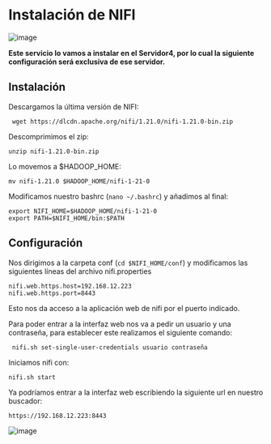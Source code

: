 # Instalación de NIFI

![image](https://github.com/Franmc027/Hadoop-Cluster/assets/123466051/a0c6182b-915f-44fb-a42d-c9d0a3f90731)

**Este servicio lo vamos a instalar en el Servidor4, por lo cual la siguiente configuración será exclusiva de ese servidor.**

## Instalación

Descargamos la última versión de NIFI:

``` wget https://dlcdn.apache.org/nifi/1.21.0/nifi-1.21.0-bin.zip```

Descomprimimos el zip:

```unzip nifi-1.21.0-bin.zip```

Lo movemos a $HADOOP_HOME:

```mv nifi-1.21.0 $HADOOP_HOME/nifi-1-21-0```

Modificamos  nuestro  bashrc (```nano ~/.bashrc```) y añadimos al final:

```
export NIFI_HOME=$HADOOP_HOME/nifi-1-21-0
export PATH=$NIFI_HOME/bin:$PATH
```

## Configuración

Nos dirigimos a la carpeta conf (```cd $NIFI_HOME/conf```) y modificamos las siguientes líneas del archivo nifi.properties

```
nifi.web.https.host=192.168.12.223
nifi.web.https.port=8443
```
Esto nos da acceso a la aplicación web de nifi por el puerto indicado.

Para poder entrar a la interfaz web nos va a pedir un usuario y una contraseña, para establecer este realizamos el siguiente comando:

``` nifi.sh set-single-user-credentials usuario contraseña```

Iniciamos nifi con:

```nifi.sh start```


Ya podríamos entrar a la interfaz web escribiendo la siguiente url en nuestro buscador:

```https://192.168.12.223:8443```

![image](https://github.com/Franmc027/Hadoop-Cluster/assets/123466051/e178f752-ee5a-46b8-abfe-99a3c69e87a0)



